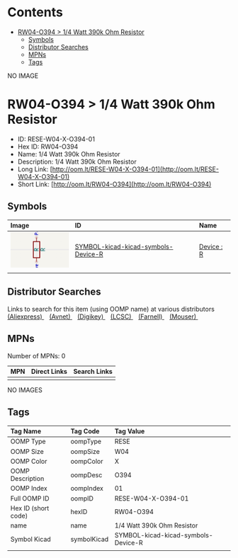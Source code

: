



Contents
========

* [RW04-O394 > 1/4 Watt 390k Ohm Resistor](#rw04-o394--14-watt-390k-ohm-resistor)
	* [Symbols](#symbols)
	* [Distributor Searches](#distributor-searches)
	* [MPNs](#mpns)
	* [Tags](#tags)
  
NO IMAGE  
# RW04-O394 > 1/4 Watt 390k Ohm Resistor

- ID: RESE-W04-X-O394-01
- Hex ID: RW04-O394
- Name: 1/4 Watt 390k Ohm Resistor
- Description: 1/4 Watt 390k Ohm Resistor
- Long Link: [http://oom.lt/RESE-W04-X-O394-01](http://oom.lt/RESE-W04-X-O394-01)
- Short Link: [http://oom.lt/RW04-O394](http://oom.lt/RW04-O394)

## Symbols
  

|Image|ID|Name|
| :--- | :--- | :--- |
|[![](https://raw.githubusercontent.com/oomlout/oomlout_OOMP_eda_V2/main/SYMBOL/kicad/kicad-symbols/Device/R/image_140.png)](https://github.com/oomlout/oomlout_OOMP_eda_V2/tree/main/SYMBOL/kicad/kicad-symbols/Device/R/)|[SYMBOL-kicad-kicad-symbols-Device-R](https://github.com/oomlout/oomlout_OOMP_eda_V2/tree/main/SYMBOL/kicad/kicad-symbols/Device/R/)|[Device : R](https://github.com/oomlout/oomlout_OOMP_eda_V2/tree/main/SYMBOL/kicad/kicad-symbols/Device/R/)|
||||

## Distributor Searches
  
Links to search for this item (using OOMP name) at various distributors  
[(Aliexpress) ](https://www.aliexpress.com/wholesale?SearchText=11171/4+Watt+390k+Ohm+Resistor)&nbsp;&nbsp;&nbsp;[(Avnet) ](https://www.avnet.com/shop/us/search/1/4+Watt+390k+Ohm+Resistor)&nbsp;&nbsp;&nbsp;[(Digikey) ](https://www.digikey.co.uk/en/products/result?s=1/4+Watt+390k+Ohm+Resistor)&nbsp;&nbsp;&nbsp;[(LCSC) ](https://www.lcsc.com/search?q=1/4+Watt+390k+Ohm+Resistor)&nbsp;&nbsp;&nbsp;[(Farnell) ](https://uk.farnell.com/search?st=1/4+Watt+390k+Ohm+Resistor)&nbsp;&nbsp;&nbsp;[(Mouser) ](https://www.mouser.com/c/?q=1/4+Watt+390k+Ohm+Resistor)&nbsp;&nbsp;&nbsp;
## MPNs
  
Number of MPNs: 0  

|MPN|Direct Links|Search Links|
| :--- | :--- | :--- |
||||
  
NO IMAGES  
## Tags
  

|Tag Name|Tag Code|Tag Value|
| :--- | :--- | :--- |
|OOMP Type|oompType|RESE|
|OOMP Size|oompSize|W04|
|OOMP Color|oompColor|X|
|OOMP Description|oompDesc|O394|
|OOMP Index|oompIndex|01|
|Full OOMP ID|oompID|RESE-W04-X-O394-01|
|Hex ID (short code)|hexID|RW04-O394|
|name|name|1/4 Watt 390k Ohm Resistor|
|Symbol Kicad|symbolKicad|SYMBOL-kicad-kicad-symbols-Device-R|
||||
